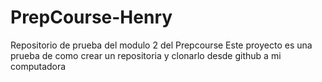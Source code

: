 # PrepCourse-Henry
Repositorio de prueba del modulo 2 del Prepcourse
Este proyecto es una prueba de como crear un repositoria y clonarlo desde github a mi computadora
